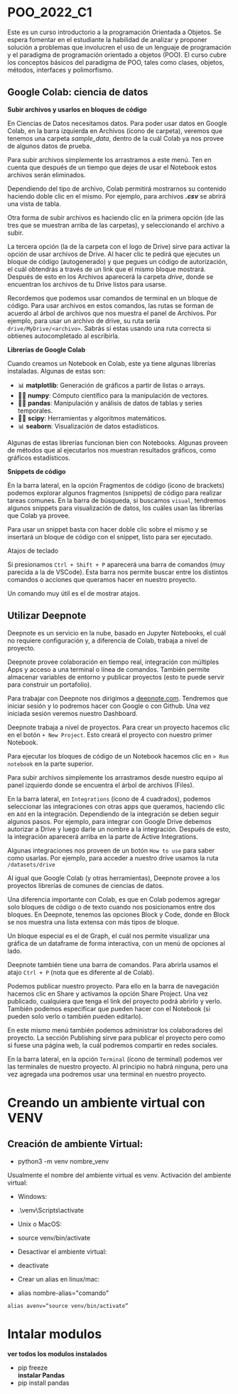 # POO_2022_C1
Este es un curso introductorio a la programación Orientada a Objetos. Se espera fomentar en el estudiante la habilidad de analizar y proponer  solución a problemas que involucren el uso de un lenguaje de programación y el paradigma de programación orientado a objetos (POO).   El curso cubre los conceptos básicos del paradigma de POO, tales como clases, objetos, métodos, interfaces y polimorfismo. 
## Google Colab: ciencia de datos

**Subir archivos y usarlos en bloques de código**

En Ciencias de Datos necesitamos datos. Para poder usar datos en Google Colab, en la barra izquierda en Archivos (ícono de carpeta), veremos que tenemos una carpeta *sample_data*, dentro de la cuál Colab ya nos provee de algunos datos de prueba.

Para subir archivos simplemente los arrastramos a este menú. Ten en cuenta que después de un tiempo que dejes de usar el Notebook estos archivos serán eliminados.

Dependiendo del tipo de archivo, Colab permitirá mostrarnos su contenido haciendo doble clic en el mismo. Por ejemplo, para archivos ***.csv*** se abrirá una vista de tabla.

Otra forma de subir archivos es haciendo clic en la primera opción (de las tres que se muestran arriba de las carpetas), y seleccionando el archivo a subir.

La tercera opción (la de la carpeta con el logo de Drive) sirve para activar la opción de usar archivos de Drive. Al hacer clic te pedirá que ejecutes un bloque de código (autogenerado) y que pegues un código de autorización, el cuál obtendrás a través de un link que el mismo bloque mostrará. Después de esto en los Archivos aparecerá la carpeta *drive*, donde se encuentran los archivos de tu Drive listos para usarse.

Recordemos que podemos usar comandos de terminal en un bloque de código. Para usar archivos en estos comandos, las rutas se forman de acuerdo al árbol de archivos que nos muestra el panel de Archivos. Por ejemplo, para usar un archivo de drive, su ruta sería `drive/MyDrive/<archivo>`. Sabrás si estas usando una ruta correcta si obtienes autocompletado al escribirla.

**Librerías de Google Colab**

Cuando creamos un Notebook en Colab, este ya tiene algunas librerías instaladas. Algunas de estas son:

- 📊 **matplotlib**: Generación de gráficos a partir de listas o arrays.
- 🧑‍💻 **numpy**: Cómputo científico para la manipulación de vectores.
- 🧑‍💻 **pandas**: Manipulación y análisis de datos de tablas y series temporales.
- 🧑‍💻 **scipy**: Herramientas y algoritmos matemáticos.
- 📊 **seaborn**: Visualización de datos estadísticos.

Algunas de estas librerías funcionan bien con Notebooks. Algunas proveen de métodos que al ejecutarlos nos muestran resultados gráficos, como gráficos estadísticos.

**Snippets de código**

En la barra lateral, en la opción Fragmentos de código (ícono de brackets) podemos explorar algunos fragmentos (snippets) de código para realizar tareas comunes. En la barra de búsqueda, si buscamos `visual`, tendremos algunos snippets para visualización de datos, los cuáles usan las librerías que Colab ya provee.

Para usar un snippet basta con hacer doble clic sobre el mismo y se insertará un bloque de código con el snippet, listo para ser ejecutado.

Atajos de teclado

Si presionamos `Ctrl + Shift + P` aparecerá una barra de comandos (muy parecida a la de VSCode). Esta barra nos permite buscar entre los distintos comandos o acciones que queramos hacer en nuestro proyecto.

Un comando muy útil es el de mostrar atajos.

## Utilizar Deepnote

Deepnote es un servicio en la nube, basado en Jupyter Notebooks, el cuál no requiere configuración y, a diferencia de Colab, trabaja a nivel de proyecto.

Deepnote provee colaboración en tiempo real, integración con múltiples Apps y acceso a una terminal o línea de comandos. También permite almacenar variables de entorno y publicar proyectos (esto te puede servir para construir un portafolio).

Para trabajar con Deepnote nos dirigimos a [deepnote.com](http://deepnote.com). Tendremos que iniciar sesión y lo podremos hacer con Google o con Github. Una vez iniciada sesión veremos nuestro Dashboard.

Deepnote trabaja a nivel de proyectos. Para crear un proyecto hacemos clic en el botón `+ New Project`. Esto creará el proyecto con nuestro primer Notebook.

Para ejecutar los bloques de código de un Notebook hacemos clic en `> Run notebook` en la parte superior.

Para subir archivos simplemente los arrastramos desde nuestro equipo al panel izquierdo donde se encuentra el árbol de archivos (Files).

En la barra lateral, en `Integrations` (ícono de 4 cuadrados), podemos seleccionar las integraciones con otras apps que queramos, haciendo clic en `Add` en la integración. Dependiendo de la integración se deben seguir algunos pasos. Por ejemplo, para integrar con Google Drive debemos autorizar a Drive y luego darle un nombre a la integración. Después de esto, la integración aparecerá arriba en la parte de Active Integrations.

Algunas integraciones nos proveen de un botón `How to use` para saber como usarlas. Por ejemplo, para acceder a nuestro drive usamos la ruta `/datasets/drive`

Al igual que Google Colab (y otras herramientas), Deepnote provee a los proyectos librerías de comunes de ciencias de datos.

Una diferencia importante con Colab, es que en Colab podemos agregar solo bloques de código o de texto cuando nos posicionamos entre dos bloques. En Deepnote, tenemos las opciones Block y Code, donde en Block se nos muestra una lista extensa con más tipos de bloque.

Un bloque especial es el de Graph, el cuál nos permite visualizar una gráfica de un dataframe de forma interactiva, con un menú de opciones al lado.

Deepnote también tiene una barra de comandos. Para abrirla usamos el atajo `Ctrl + P` (nota que es diferente al de Colab).

Podemos publicar nuestro proyecto. Para ello en la barra de navegación hacemos clic en Share y activamos la opción Share Project. Una vez publicado, cualquiera que tenga el link del proyecto podrá abrirlo y verlo. También podemos especificar que pueden hacer con el Notebook (si pueden solo verlo o también pueden editarlo).

En este mismo menú también podemos administrar los colaboradores del proyecto. La sección Publishing sirve para publicar el proyecto pero como si fuese una página web, la cuál podremos compartir en redes sociales.

En la barra lateral, en la opción `Terminal` (ícono de terminal) podemos ver las terminales de nuestro proyecto. Al principio no habrá ninguna, pero una vez agregada una podremos usar una terminal en nuestro proyecto.

 # Creando un ambiente virtual con VENV
## Creación de ambiente Virtual:

* python3 -m venv nombre_venv

Usualmente el nombre del ambiente virtual es venv.
Activación del ambiente virtual:

- Windows:
* .\venv\Scripts\activate

- Unix o MacOS:
* source venv/bin/activate

- Desactivar el ambiente virtual:

* deactivate

- Crear un alias en linux/mac:

* alias nombre-alias="comando"

`alias avenv=“source venv/bin/activate”`

# Intalar modulos
**ver todos los modulos instalados** 
* pip freeze <br>
**instalar Pandas**
* pip install pandas
